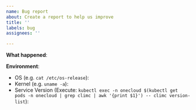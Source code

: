```yaml
---
name: Bug report
about: Create a report to help us improve
title: ''
labels: bug
assignees: ''

---
```


**What happened**:

**Environment**:

- OS (e.g. `cat /etc/os-release`):
- Kernel (e.g. `uname -a`):
- Service Version (Execute: `kubectl exec -n onecloud $(kubectl get pods -n onecloud | grep climc | awk '{print $1}') -- climc version-list`):
<!--
- Version (e.g. `climc version-list`):
-->
